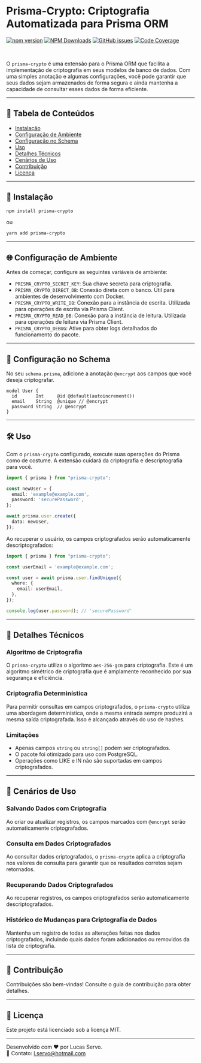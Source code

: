 # Prisma-Crypto: Criptografia Automatizada para Prisma ORM

[![npm version](https://img.shields.io/npm/v/prisma-crypto.svg?style=flat-square)](https://www.npmjs.com/package/prisma-crypto)
[![NPM Downloads](https://img.shields.io/npm/dt/prisma-crypto.svg?style=flat-square)](https://www.npmjs.com/package/prisma-crypto)
[![GitHub issues](https://img.shields.io/github/issues-raw/LServo/prisma-crypto?style=flat-square)](https://github.com/LServo/prisma-crypto/issues)
[![Code Coverage](https://img.shields.io/codecov/c/github/LServo/prisma-crypto?style=flat-square)](https://codecov.io/gh/LServo/prisma-crypto)
<!-- [![GitHub Actions](https://github.com/LServo/prisma-crypto/workflows/CI/badge.svg)](https://github.com/LServo/prisma-crypto/actions) -->
<br>

O `prisma-crypto` é uma extensão para o Prisma ORM que facilita a implementação de criptografia em seus modelos de banco de dados. Com uma simples anotação e algumas configurações, você pode garantir que seus dados sejam armazenados de forma segura e ainda mantenha a capacidade de consultar esses dados de forma eficiente.

---

## 📑 Tabela de Conteúdos

- [Instalação](#-instalação)
- [Configuração de Ambiente](#-configuração-de-ambiente)
- [Configuração no Schema](#-configuração-no-schema)
- [Uso](#-uso)
- [Detalhes Técnicos](#-detalhes-técnicos)
- [Cenários de Uso](#-cenários-de-uso)
- [Contribuição](#-contribuição)
- [Licença](#-licença)

---

## 🚀 Instalação

```bash
npm install prisma-crypto
```

ou

```bash
yarn add prisma-crypto
```

---

## 🌐 Configuração de Ambiente

Antes de começar, configure as seguintes variáveis de ambiente:

- `PRISMA_CRYPTO_SECRET_KEY`: Sua chave secreta para criptografia.
- `PRISMA_CRYPTO_DIRECT_DB`: Conexão direta com o banco. Útil para ambientes de desenvolvimento com Docker.
- `PRISMA_CRYPTO_WRITE_DB`: Conexão para a instância de escrita. Utilizada para operações de escrita via Prisma Client.
- `PRISMA_CRYPTO_READ_DB`: Conexão para a instância de leitura. Utilizada para operações de leitura via Prisma Client.
- `PRISMA_CRYPTO_DEBUG`: Ative para obter logs detalhados do funcionamento do pacote.

---

## 📝 Configuração no Schema

No seu `schema.prisma`, adicione a anotação `@encrypt` aos campos que você deseja criptografar.

```prisma
model User {
  id       Int     @id @default(autoincrement())
  email    String  @unique // @encrypt
  password String  // @encrypt
}
```

---

## 🛠 Uso

Com o `prisma-crypto` configurado, execute suas operações do Prisma como de costume. A extensão cuidará da criptografia e descriptografia para você.

```typescript
import { prisma } from "prisma-crypto";

const newUser = {
  email: 'example@example.com',
  password: 'securePassword',
};

await prisma.user.create({
  data: newUser,
});
```
Ao recuperar o usuário, os campos criptografados serão automaticamente descriptografados:

```typescript
import { prisma } from "prisma-crypto";

const userEmail = 'example@example.com';

const user = await prisma.user.findUnique({
  where: {
    email: userEmail,
  },
});

console.log(user.password); // 'securePassword'
```

---

## 📖 Detalhes Técnicos

### Algoritmo de Criptografia

O `prisma-crypto` utiliza o algoritmo `aes-256-gcm` para criptografia. Este é um algoritmo simétrico de criptografia que é amplamente reconhecido por sua segurança e eficiência.

### Criptografia Determinística

Para permitir consultas em campos criptografados, o `prisma-crypto` utiliza uma abordagem determinística, onde a mesma entrada sempre produzirá a mesma saída criptografada. Isso é alcançado através do uso de hashes.

### Limitações

- Apenas campos `string` ou `string[]` podem ser criptografados.
- O pacote foi otimizado para uso com PostgreSQL.
- Operações como LIKE e IN não são suportadas em campos criptografados.

---

## 🎯 Cenários de Uso

### Salvando Dados com Criptografia
Ao criar ou atualizar registros, os campos marcados com `@encrypt` serão automaticamente criptografados.

### Consulta em Dados Criptografados
Ao consultar dados criptografados, o `prisma-crypto` aplica a criptografia nos valores de consulta para garantir que os resultados corretos sejam retornados.

### Recuperando Dados Criptografados
Ao recuperar registros, os campos criptografados serão automaticamente descriptografados.

### Histórico de Mudanças para Criptografia de Dados
Mantenha um registro de todas as alterações feitas nos dados criptografados, incluindo quais dados foram adicionados ou removidos da lista de criptografia.

---

## 🤝 Contribuição

Contribuições são bem-vindas! Consulte o guia de contribuição para obter detalhes.

---

## 📜 Licença

Este projeto está licenciado sob a licença MIT.

---

Desenvolvido com ❤️ por Lucas Servo.  
📧 Contato: [l.servo@hotmail.com](mailto:l.servo@hotmail.com)